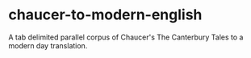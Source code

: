 # chaucer-to-modern-english
A tab delimited parallel corpus of Chaucer's The Canterbury Tales to a modern day translation.
